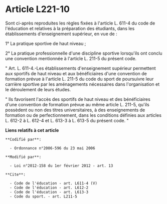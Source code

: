 # Article L221-10

Sont ci-après reproduites les règles fixées à l'article L. 611-4 du code de l'éducation et relatives à la préparation des
étudiants, dans les établissements d'enseignement supérieur, en vue de : 

1° La pratique sportive de haut niveau ; 

2° La pratique professionnelle d'une discipline sportive lorsqu'ils ont conclu une convention mentionnée à l'article L. 211-5
du présent code. 

" Art. L. 611-4.-Les établissements d'enseignement supérieur permettent aux sportifs de haut niveau et aux bénéficiaires
d'une convention de formation prévue à l'article L. 211-5 du code du sport de poursuivre leur carrière sportive par les
aménagements nécessaires dans l'organisation et le déroulement de leurs études. 

" Ils favorisent l'accès des sportifs de haut niveau et des bénéficiaires d'une convention de formation prévue au même
article L. 211-5, qu'ils possèdent ou non des titres universitaires, à des enseignements de formation ou de perfectionnement,
dans les conditions définies aux articles L. 612-2 à L. 612-4 et L. 613-3 à L. 613-5 du présent code. "

**Liens relatifs à cet article**

	**Codifié par**:

	  - Ordonnance n°2006-596 du 23 mai 2006

	**Modifié par**:

	  - Loi n°2012-158 du 1er février 2012 - art. 13

	**Cite**:

	  - Code de l'éducation - art. L611-4 (V)
	  - Code de l'éducation - art. L612-2
	  - Code de l'éducation - art. L613-3
	  - Code du sport. - art. L211-5

